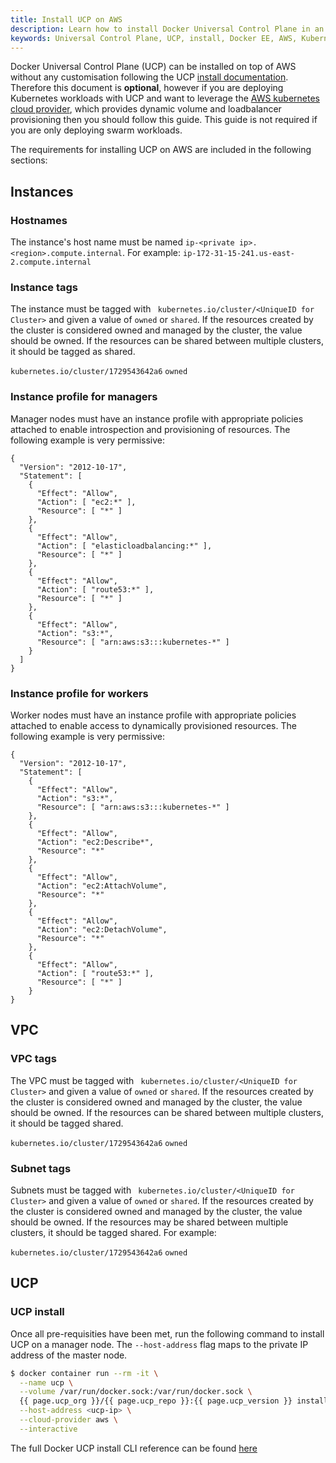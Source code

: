 ```yaml
---
title: Install UCP on AWS
description: Learn how to install Docker Universal Control Plane in an Amazon Web Services (AWS) environment.
keywords: Universal Control Plane, UCP, install, Docker EE, AWS, Kubernetes
---
```


Docker Universal Control Plane (UCP) can be installed on top of AWS without any
customisation following the UCP [install documentation](./install/). Therefore
this document is **optional**, however if you are deploying Kubernetes
workloads with UCP and want to leverage the [AWS kubernetes cloud
provider](https://github.com/kubernetes/cloud-provider-aws), which provides
dynamic volume and loadbalancer provisioning then you should follow this guide.
This guide is not required if you are only deploying swarm workloads.

The requirements for installing UCP on AWS are included in the following sections:

## Instances
### Hostnames 
The instance's host name must be named `ip-<private ip>.<region>.compute.internal`. For example:
`ip-172-31-15-241.us-east-2.compute.internal`

### Instance tags
The instance must be tagged with ` kubernetes.io/cluster/<UniqueID for Cluster>` and given a 
value of `owned` or `shared`. If the resources created by the cluster is considered owned and 
managed by the cluster, the value should be owned.  If the resources can be shared between multiple 
clusters, it should be tagged as shared.

`kubernetes.io/cluster/1729543642a6` `owned`

### Instance profile for managers
Manager nodes must have an instance profile with appropriate policies attached to enable 
introspection and provisioning of resources. The following example is very permissive:

```
{
  "Version": "2012-10-17",
  "Statement": [
    {
      "Effect": "Allow",
      "Action": [ "ec2:*" ],
      "Resource": [ "*" ]
    },
    {
      "Effect": "Allow",
      "Action": [ "elasticloadbalancing:*" ],
      "Resource": [ "*" ]
    },
    {
      "Effect": "Allow",
      "Action": [ "route53:*" ],
      "Resource": [ "*" ]
    },
    {
      "Effect": "Allow",
      "Action": "s3:*",
      "Resource": [ "arn:aws:s3:::kubernetes-*" ]
    }
  ]
}
```

### Instance profile for workers
Worker nodes must have an instance profile with appropriate policies attached to enable access to 
dynamically provisioned resources. The following example is very permissive:

```
{
  "Version": "2012-10-17",
  "Statement": [
    {
      "Effect": "Allow",
      "Action": "s3:*",
      "Resource": [ "arn:aws:s3:::kubernetes-*" ]
    },
    {
      "Effect": "Allow",
      "Action": "ec2:Describe*",
      "Resource": "*"
    },
    {
      "Effect": "Allow",
      "Action": "ec2:AttachVolume",
      "Resource": "*"
    },
    {
      "Effect": "Allow",
      "Action": "ec2:DetachVolume",
      "Resource": "*"
    },
    {
      "Effect": "Allow",
      "Action": [ "route53:*" ],
      "Resource": [ "*" ]
    }
} 
```

## VPC
### VPC tags
The VPC must be tagged with ` kubernetes.io/cluster/<UniqueID for Cluster>` and given a value 
of `owned` or `shared`.  If the resources created by the cluster is considered owned and managed by the cluster, 
the value should be owned.  If the resources can be shared between multiple clusters, it should be tagged shared.

`kubernetes.io/cluster/1729543642a6` `owned`

### Subnet tags
Subnets  must be tagged with ` kubernetes.io/cluster/<UniqueID for Cluster>` and given a value of `owned` or `shared`. If the resources created by the cluster is considered owned and managed by the cluster, the value should be owned.  If the resources may be shared between multiple clusters, it should be tagged shared.  For example:

`kubernetes.io/cluster/1729543642a6` `owned`

## UCP 
### UCP install 

Once all pre-requisities have been met, run the following command to install
UCP on a manager node. The `--host-address` flag maps to the private IP address
of the master node.

```bash
$ docker container run --rm -it \
  --name ucp \
  --volume /var/run/docker.sock:/var/run/docker.sock \
  {{ page.ucp_org }}/{{ page.ucp_repo }}:{{ page.ucp_version }} install \
  --host-address <ucp-ip> \
  --cloud-provider aws \
  --interactive
```

The full Docker UCP install CLI reference can be found
[here](/reference/ucp/3.2/cli/install/)
